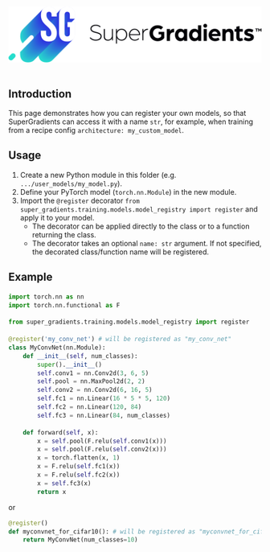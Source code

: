 <div "center">
  <img src="docs/assets/SG_img/SG - Horizontal.png" width="600"/>
 <br/><br/>

## Introduction
This page demonstrates how you can register your own models, so that SuperGradients can access it with a name `str`, for
example, when training from a recipe config `architecture: my_custom_model`.

## Usage
1. Create a new Python module in this folder (e.g. `.../user_models/my_model.py`).
2. Define your PyTorch model (`torch.nn.Module`) in the new module.
3. Import the `@register` decorator 
`from super_gradients.training.models.model_registry import register` and apply it to your model.
   * The decorator can be applied directly to the class or to a function returning the class.
   * The decorator takes an optional `name: str` argument. If not specified, the decorated class/function name will be registered.
   
## Example
```python
import torch.nn as nn
import torch.nn.functional as F

from super_gradients.training.models.model_registry import register

@register('my_conv_net') # will be registered as "my_conv_net"
class MyConvNet(nn.Module):
    def __init__(self, num_classes):
        super().__init__()
        self.conv1 = nn.Conv2d(3, 6, 5)
        self.pool = nn.MaxPool2d(2, 2)
        self.conv2 = nn.Conv2d(6, 16, 5)
        self.fc1 = nn.Linear(16 * 5 * 5, 120)
        self.fc2 = nn.Linear(120, 84)
        self.fc3 = nn.Linear(84, num_classes)

    def forward(self, x):
        x = self.pool(F.relu(self.conv1(x)))
        x = self.pool(F.relu(self.conv2(x)))
        x = torch.flatten(x, 1)
        x = F.relu(self.fc1(x))
        x = F.relu(self.fc2(x))
        x = self.fc3(x)
        return x
```
or
```python
@register()
def myconvnet_for_cifar10(): # will be registered as "myconvnet_for_cifar10"
    return MyConvNet(num_classes=10)
```




  
